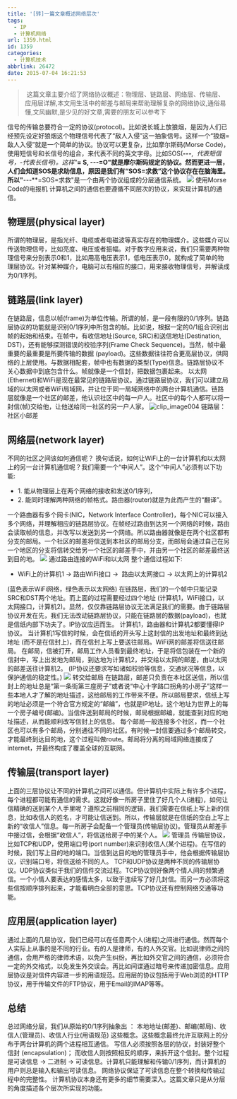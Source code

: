 ```yaml
---
title: '[转]一篇文章概述网络层次'
tags:
  - IP
  - 计算机网络
url: 1359.html
id: 1359
categories:
  - 计算机技术
abbrlink: 26472
date: 2015-07-04 16:21:53
---
```


>  这篇文章主要介绍了网络协议概述：物理层、链路层、网络层、传输层、应用层详解,本文用生活中的邮差与邮局来帮助理解复杂的网络协议,通俗易懂,文风幽默,是少见的好文章,需要的朋友可以参考下

信号的传输总要符合一定的协议(protocol)。比如说长城上放狼烟，是因为人们已经预先设定好狼烟这个物理信号代表了“敌人入侵”这一抽象信号。这样一个“狼烟=敌人入侵”就是一个简单的协议。协议可以更复杂，比如摩尔斯码(Morse Code)，使用短信号和长信号的组合，来代表不同的英文字母。比如SOS(***---***,  *代表短信号，-代表长信号)。这样"***= S, ---=O"就是摩尔斯码规定的协议。然而更进一层，人们会知道SOS是求助信息，原因是我们有“SOS=求救”这个协议存在在脑海里。所以"***---***=SOS=求救"是一个由两个协议组成的分层通信系统。 [![](http://wangbaiyuan.cn/wp-content/uploads/2015/07/clip_image002_thumb.jpg)](http://wangbaiyuan.cn/wp-content/uploads/2015/07/clip_image002_thumb.jpg) 使用Morse Code的电报机 计算机之间的通信也要遵循不同层次的协议，来实现计算机的通信。

物理层(physical layer)
-------------------

所谓的物理层，是指光纤、电缆或者电磁波等真实存在的物理媒介。这些媒介可以传送物理信号，比如亮度、电压或者振幅。对于数字应用来说，我们只需要两种物理信号来分别表示0和1，比如用高电压表示1，低电压表示0，就构成了简单的物理层协议。针对某种媒介，电脑可以有相应的接口，用来接收物理信号，并解读成为0/1序列。

链路层(link layer)
---------------

在链路层，信息以帧(frame)为单位传输。所谓的帧，是一段有限的0/1序列。链路层协议的功能就是识别0/1序列中所包含的帧。比如说，根据一定的0/1组合识别出帧的起始和结束。在帧中，有收信地址(Source, SRC)和送信地址(Destination, DST)，还有能够探测错误的校验序列(Frame Check Sequence)。当然，帧中最重要的最重要是所要传输的数据 (payload)。这些数据往往符合更高层协议，供网络的上层使用。与数据相配套，帧中也有数据的类型(Type)信息。链路层协议不关心数据中到底包含什么。帧就像是一个信封，把数据包裹起来。 以太网(Ethernet)和WiFi是现在最常见的链路层协议。通过链路层协议，我们可以建立局域的以太网或者WiFi局域网，并让位于同一局域网络中的两台计算机通信。链路层就像是一个社区的邮差，他认识社区中的每一户人。社区中的每个人都可以将一封信(帧)交给他，让他送给同一社区的另一户人家。 ![clip_image004](http://wangbaiyuan.cn/wp-content/uploads/2015/07/clip_image004_thumb.jpg) 链路层：社区小邮差

网络层(network layer)
------------------

不同的社区之间该如何通信呢？ 换句话说，如何让WiFi上的一台计算机和以太网上的另一台计算机通信呢？我们需要一个“中间人”。这个“中间人”必须有以下功能:

*   1\. 能从物理层上在两个网络的接收和发送0/1序列，
*   2\. 能同时理解两种网络的帧格式。路由器(router)就是为此而产生的“翻译”。

一个路由器有多个网卡(NIC，Network Interface Controller)，每个NIC可以接入多个网络，并理解相应的链路层协议。在帧经过路由到达另一个网络的时候，路由会读取帧的信息，并改写以发送到另一个网络。所以路由器就像是在两个社区都有分支的邮局。一个社区的邮差将信送到本社区的邮局分支，而邮局会通过自己在另一个地区的分支将信转交给另一个社区的邮差手中，并由另一个社区的邮差最终送到目的地。 ![](http://wangbaiyuan.cn/wp-content/uploads/2015/07/clip_image006_thumb.jpg) 通过路由连接的WiFi和以太网 整个通信过程如下:

*   WiFi上的计算机1 -> 路由WiFi接口 ->  路由以太网接口 -> 以太网上的计算机2

(蓝色表示WiFi网络，绿色表示以太网络) 在链路层，我们的一个帧中只能记录SRC和DST两个地址。而上面的过程需要经过四个地址 (计算机1，WiFi接口，以太网接口，计算机2)。显然，仅仅靠链路层协议无法满足我们的需要。由于链路层协议开发在先，我们无法改动链路层协议，只能在链路层的数据(payload)，也就是信纸内部下功夫了。IP协议应运而生。 计算机1，路由器和计算机2都要懂得IP协议。 当计算机1写信的时候，会在信纸的开头写上这封信的出发地址和最终到达地址 (而不是在信封上)，而在信封上写上要送往邮局。WiFi网的邮差将信送往邮局。 在邮局，信被打开，邮局工作人员看到最终地址，于是将信包装在一个新的信封中，写上出发地为邮局，到达地为计算机2，并交给以太网的邮差，由以太网的邮差送往计算机2。 (IP协议还要求写如诸如校验等信息，交通状况等信息，以保护通信的稳定性。) ![](http://wangbaiyuan.cn/wp-content/uploads/2015/07/clip_image008_thumb.jpg) 转交给邮局 在链路层，邮差只负责在本社区送信，所以信封上的地址总是“第一条街第三座房子”或者说“中心十字路口拐角的小房子”这样一些本地人才了解的地址描述，这给邮局的工作带来不便。所以邮局要求，信纸上写的地址必须是一个符合官方规定的“邮编”，也就是IP地址。这个地址为世界上的每一个房子编号(邮编)。当信件送到邮局的时候，邮局根据邮编，就能查到对应的地址描述，从而能顺利改写信封上的信息。 每个邮局一般连接多个社区，而一个社区也可以有多个邮局，分别通往不同的社区。有时候一封信要通过多个邮局转交，才能最终到达目的地，这个过程叫做route。邮局将分离的局域网络连接成了internet，并最终构成了覆盖全球的互联网。

传输层(transport layer)
--------------------

上面的三层协议让不同的计算机之间可以通信。但计算机中实际上有许多个进程，每个进程都可能有通信的需求。这就好像一所房子里住了好几个人(进程)，如何让信精确的送到某个人手里呢？遵照之前相同的逻辑，我们需要在信纸上写上新的信息，比如收信人的姓名，才可能让信送到。所以，传输层就是在信纸的空白上写上新的“收信人”信息。每一所房子会配备一个管理员(传输层协议)。管理员从邮差手中接过信，会根据“收信人”，将信送给房子中的某个人。 ![](http://wangbaiyuan.cn/wp-content/uploads/2015/07/clip_image010_thumb.jpg) 管理员 传输层协议，比如TCP和UDP，使用端口号(port number)来识别收信人(某个进程)。在写信的时候，我们写上目的地的端口。当信到达目的地的管理员手中，他会根据传输层协议，识别端口号，将信送给不同的人。 TCP和UDP协议是两种不同的传输层协议。UDP协议类似于我们的信件交流过程。TCP协议则好像两个情人间的频繁通信。一个小情人要表达的感情太多，以致于连续写了好几封信。而另一方必须将这些信按顺序排列起来，才能看明白全部的意思。TCP协议还有控制网络交通等功能。

应用层(application layer)
----------------------

通过上面的几层协议，我们已经可以在任意两个人(进程)之间进行通信。然而每个人实际上从事的是不同的行业。有的人是律师，有的人外交官。比如说律师之间的通信，会用严格的律师术语，以免产生纠纷。再比如外交官之间的通信，必须符合一定的外交格式，以免发生外交误会。再比如间谍通过暗号来传递加密信息。应用层协议是对信件内容进一步的用语规范。应用层的协议包括用于Web浏览的HTTP协议，用于传输文件的FTP协议，用于Email的IMAP等等。  

总结
--

总过网络分层，我们从原始的0/1序列抽象出 ： 本地地址(邮差)、邮编(邮局)、收信人(管理员)、收信人行业(用语规范) 这些概念。这些概念最终允许互联网上的分布于两台计算机的两个进程相互通信。 写信人必须按照各层的协议，封装好整个信封 (encapsulation)； 而收信人则按照相反的顺序，来拆开这个信封。整个过程是可读信息 -> 二进制 -> 可读信息。计算机只能理解和传输0/1序列，而计算机的用户则总是输入和输出可读信息。 网络协议保证了可读信息在整个转换和传输过程中的完整性。 计算机协议本身还有更多的细节需要深入。这篇文章只是从分层的角度描述各个层次所实现的功能。